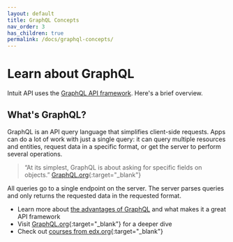 ```yaml
---
layout: default
title: GraphQL Concepts
nav_order: 3
has_children: true
permalink: /docs/graphql-concepts/
---
```


# Learn about GraphQL

Intuit API uses the [GraphQL API framework](https://graphql.org/). Here's a brief overview.

## What's GraphQL?

GraphQL is an API query language that simplifies client-side requests. Apps can do a lot of work with just a single query: it can query multiple resources and entities, request data in a specific format, or get the server to perform several operations. 

> “At its simplest, GraphQL is about asking for specific fields on objects.” [GraphQL.org](https://graphql.org){:target="_blank"}

All queries go to a single endpoint on the server. The server parses queries and only returns the requested data in the requested format. 

* Learn more about [the advantages of GraphQL](./graphql-benefits/) and what makes it a great API framework
* Visit [GraphQL.org](https://graphql.org/){:target="_blank"} for a deeper dive
* Check out [courses from edx.org](https://www.edx.org/course/exploring-graphql-a-query-language-for-apis){:target="_blank"}
